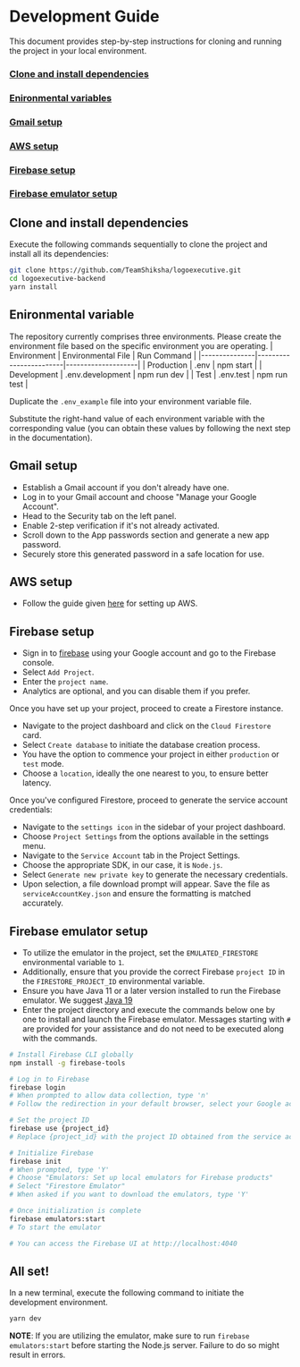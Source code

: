 # Development Guide
This document provides step-by-step instructions for cloning and running the project in your local environment.

### [Clone and install dependencies](#clone-and-install-dependencies)
### [Enironmental variables](#enironmental-variable)
### [Gmail setup](#gmail-setup)
### [AWS setup](#aws-setup)
### [Firebase setup](#firebase-setup)
### [Firebase emulator setup](#firebase-emulator-setup)

## Clone and install dependencies
Execute the following commands sequentially to clone the project and install all its dependencies:
```sh
git clone https://github.com/TeamShiksha/logoexecutive.git
cd logoexecutive-backend
yarn install
```

## Enironmental variable
The repository currently comprises three environments. Please create the environment file based on the specific environment you are operating.
| Environment   | Environmental File     | Run Command        |
|---------------|------------------------|--------------------|
| Production    | .env                   | npm start          |
| Development   | .env.development       | npm run dev          |
| Test          | .env.test              | npm run test       |

Duplicate the `.env_example` file into your environment variable file.

Substitute the right-hand value of each environment variable with the corresponding value (you can obtain these values by following the next step in the documentation).

## Gmail setup
- Establish a Gmail account if you don't already have one.
- Log in to your Gmail account and choose "Manage your Google Account".
- Head to the Security tab on the left panel.
- Enable 2-step verification if it's not already activated.
- Scroll down to the App passwords section and generate a new app password.
- Securely store this generated password in a safe location for use.

## AWS setup
- Follow the guide given [here](./guides/CLOUDFORMATION.md) for setting up AWS.

## Firebase setup
- Sign in to [firebase](https://firebase.google.com/)  using your Google account and go to the Firebase console.
- Select `Add Project`.
- Enter the `project name`.
- Analytics are optional, and you can disable them if you prefer.

Once you have set up your project, proceed to create a Firestore instance.
- Navigate to the project dashboard and click on the `Cloud Firestore` card.
- Select `Create database` to initiate the database creation process.
- You have the option to commence your project in either `production` or `test` mode.
- Choose a `location`, ideally the one nearest to you, to ensure better latency.

Once you've configured Firestore, proceed to generate the service account credentials:
- Navigate to the `settings icon` in the sidebar of your project dashboard.
- Choose `Project Settings` from the options available in the settings menu.
- Navigate to the `Service Account` tab in the Project Settings.
- Choose the appropriate SDK, in our case, it is `Node.js`.
- Select `Generate new private key` to generate the necessary credentials.
- Upon selection, a file download prompt will appear. Save the file as `serviceAccountKey.json` and ensure the formatting is matched accurately.

## Firebase emulator setup
- To utilize the emulator in the project, set the `EMULATED_FIRESTORE` environmental variable to `1`.
- Additionally, ensure that you provide the correct Firebase `project ID` in the `FIRESTORE_PROJECT_ID` environmental variable.
- Ensure you have Java 11 or a later version installed to run the Firebase emulator. We suggest [Java 19](https://www.oracle.com/java/technologies/javase/jdk19-archive-downloads.html)
- Enter the project directory and execute the commands below one by one to install and launch the Firebase emulator. Messages starting with `#` are provided for your assistance and do not need to be executed along with the commands.
```sh
# Install Firebase CLI globally
npm install -g firebase-tools

# Log in to Firebase
firebase login
# When prompted to allow data collection, type 'n'
# Follow the redirection in your default browser, select your Google account, and click 'allow'

# Set the project ID
firebase use {project_id}
# Replace {project_id} with the project ID obtained from the service account file

# Initialize Firebase
firebase init
# When prompted, type 'Y'
# Choose "Emulators: Set up local emulators for Firebase products"
# Select "Firestore Emulator"
# When asked if you want to download the emulators, type 'Y'

# Once initialization is complete
firebase emulators:start
# To start the emulator

# You can access the Firebase UI at http://localhost:4040
```

## All set! 
In a new terminal, execute the following command to initiate the development environment.
```sh
yarn dev
```
**NOTE**: If you are utilizing the emulator, make sure to run `firebase emulators:start` before starting the Node.js server. Failure to do so might result in errors.
